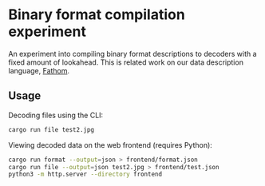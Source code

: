 # Binary format compilation experiment

An experiment into compiling binary format descriptions to decoders with a
fixed amount of lookahead. This is related work on our data description
language, [Fathom](https://github.com/yeslogic/fathom).

## Usage

Decoding files using the CLI:

```sh
cargo run file test2.jpg
```

Viewing decoded data on the web frontend (requires Python):

```sh
cargo run format --output=json > frontend/format.json
cargo run file --output=json test2.jpg > frontend/test.json
python3 -m http.server --directory frontend
```
